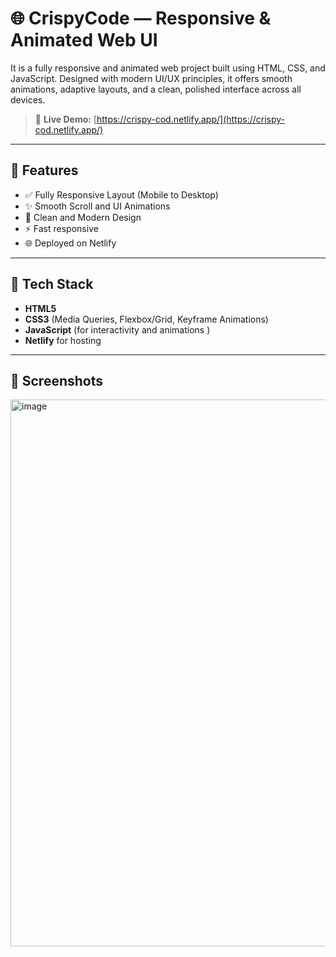 # 🌐 CrispyCode — Responsive & Animated Web UI

It is a fully responsive and animated web project built using HTML, CSS, and JavaScript. 
Designed with modern UI/UX principles, it offers smooth animations, adaptive layouts, and a clean, polished interface across all devices.

> 🔗 **Live Demo:** [https://crispy-cod.netlify.app/](https://crispy-cod.netlify.app/)

---

## 🚀 Features

- ✅ Fully Responsive Layout (Mobile to Desktop)
- ✨ Smooth Scroll and UI Animations
- 🎨 Clean and Modern Design
- ⚡ Fast responsive
- 🌐 Deployed on Netlify

---

## 📁 Tech Stack

- **HTML5**
- **CSS3** (Media Queries, Flexbox/Grid, Keyframe Animations)
- **JavaScript** (for interactivity and animations )
- **Netlify** for hosting

---

## 📸 Screenshots 

<img width="1467" height="875" alt="image" src="https://github.com/user-attachments/assets/43653fe2-035c-434a-854c-8c9b65b19043" />


